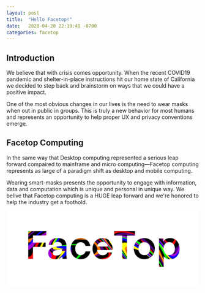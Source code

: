 ```yaml
---
layout: post
title:  "Hello Facetop!"
date:   2020-04-20 22:19:49 -0700
categories: facetop
---
```


## Introduction

We believe that with crisis comes opportunity. When the recent COVID19 pandemic and shelter-in-place instructions hit our home state of California we decided to step back and brainstorm on ways that we could have a positive impact.

One of the most obvious changes in our lives is the need to wear masks when out in public in groups. This is truly a new behavior for most humans and represents an opportunity to help proper UX and privacy conventions emerge.

## Facetop Computing

In the same way that Desktop computing represented a serious leap forward compaired to mainframe and micro computing&mdash;Facetop computing represents as large of a paradigm shift as desktop and mobile computing.

Wearing smart-masks presents the opportunity to engage with information, data and computation which is unique and personal in unique way. We belive that Facetop computing is a HUGE leap forward and we're honored to help the industry get a foothold.

![Facetop logo](/assets/facetop_logo.jpg)
